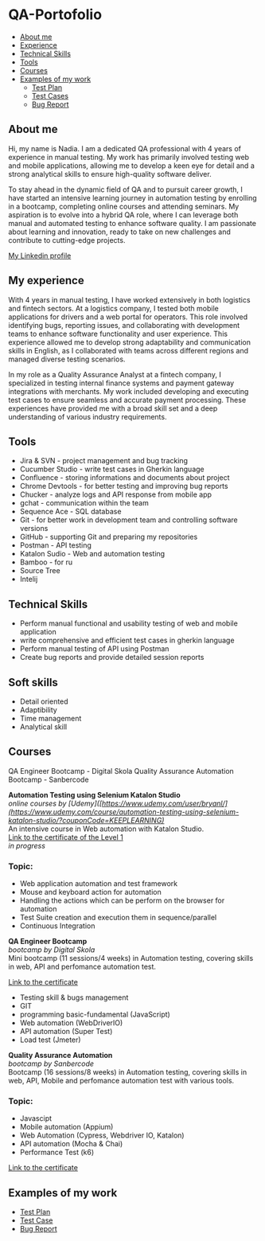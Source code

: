 # QA-Portofolio

- [About me](#about-me)
- [Experience](#my-experience)
- [Technical Skills](#technical-skill)
- [Tools](#tools)
- [Courses](#courses)
- [Examples of my work](#examples-of-my-work)
  * [Test Plan](#test-plan)
  * [Test Cases](#test-cases)
  * [Bug Report](#bug-report)



## About me
Hi, my name is Nadia. I am a dedicated QA professional with 4 years of experience in manual testing. My work has primarily involved testing web and mobile applications, allowing me to develop a keen eye for detail and a strong analytical skills to ensure high-quality software deliver. 

To stay ahead in the dynamic field of QA and to pursuit career growth, I have started an intensive learning journey in automation testing by enrolling in a bootcamp, completing online courses and attending seminars. My aspiration is to evolve into a hybrid QA role, where I can leverage both manual and automated testing to enhance software quality. I am passionate about learning and innovation, ready to take on new challenges and contribute to cutting-edge projects.


[My Linkedin profile](https://www.linkedin.com/in/nadia-rizki/)



## My experience 
With 4 years in manual testing, I have worked extensively in both logistics and fintech sectors. At a logistics company, I tested both mobile applications for drivers and a web portal for operators. This role involved identifying bugs, reporting issues, and collaborating with development teams to enhance software functionality and user experience. This experience allowed me to develop strong adaptability and communication skills in English, as I collaborated with teams across different regions and managed diverse testing scenarios.

In my role as a Quality Assurance Analyst at a fintech company, I specialized in testing internal finance systems and payment gateway integrations with merchants. My work included developing and executing test cases to ensure seamless and accurate payment processing. These experiences have provided me with a broad skill set and a deep understanding of various industry requirements.



## Tools
* Jira & SVN - project management and bug tracking
* Cucumber Studio - write test cases in Gherkin language
* Confluence - storing informations and documents about project
* Chrome Devtools - for better testing and improving bug reports
* Chucker - analyze logs and API response from mobile app
* gchat - communication within the team
* Sequence Ace - SQL database
* Git - for better work in development team and controlling software versions
* GitHub - supporting Git and preparing my repositories
* Postman - API testing
* Katalon Sudio - Web and automation testing
* Bamboo - for ru
* Source Tree
* Intelij



## Technical Skills
* Perform manual functional and usability testing of web and mobile application
* write comprehensive and efficient test cases in gherkin language
* Perform manual testing of API using Postman
* Create bug reports and provide detailed session reports



## Soft skills
* Detail oriented
* Adaptibility
* Time management
* Analytical skill



## Courses 
QA Engineer Bootcamp - Digital Skola
Quality Assurance Automation Bootcamp - Sanbercode

__Automation Testing using Selenium Katalon Studio__  
*online courses by [Udemy]([https://www.udemy.com/user/bryanl/](https://www.udemy.com/course/automation-testing-using-selenium-katalon-studio/?couponCode=KEEPLEARNING)*  
An intensive course in Web automation with Katalon Studio.  
[Link to the certificate of the Level 1](..)  
*in progress*

### Topic:
* Web application automation and test framework
* Mouse and keyboard action for automation
* Handling the actions which can be perform on the browser for automation
* Test Suite creation and execution them in sequence/parallel
* Continuous Integration

__QA Engineer Bootcamp__  
*bootcamp by Digital Skola*  
Mini bootcamp (11 sessions/4 weeks) in Automation testing, covering skills in web, API and perfomance automation test.   

[Link to the certificate](...)

* Testing skill & bugs management
* GIT
* programming basic-fundamental (JavaScript)
* Web automation (WebDriverIO)
* API automation (Super Test)
* Load test (Jmeter)


__Quality Assurance Automation__  
*bootcamp by Sanbercode*  
Bootcamp (16 sessions/8 weeks) in Automation testing, covering skills in web, API, Mobile and perfomance automation test with various tools.   

### Topic:
* Javascipt 
* Mobile automation (Appium)
* Web Automation (Cypress, Webdriver IO, Katalon)
* API automation (Mocha & Chai)
* Performance Test (k6)

[Link to the certificate](....)

## Examples of my work
* [Test Plan](https://drive.google.com/file/d/1KOF2en0d_FrZp8iSeLrPYc7nstS-rtZV/view?usp=sharing)
* [Test Case](https://drive.google.com/file/d/1tZjlrqzS8ZvuVXNvQa0powILpFuDi9UT/view?usp=drive_link)
* [Bug Report](https://drive.google.com/file/d/1C5kck1_y8XXsWUvbh0USq0_Ac31KRhM9/view?usp=sharing)



